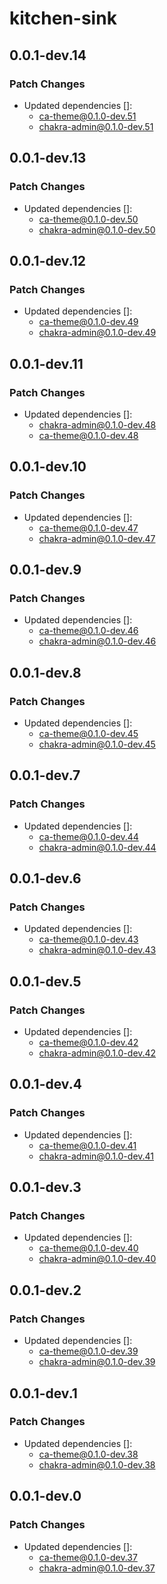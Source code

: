 # kitchen-sink

## 0.0.1-dev.14

### Patch Changes

- Updated dependencies []:
  - ca-theme@0.1.0-dev.51
  - chakra-admin@0.1.0-dev.51

## 0.0.1-dev.13

### Patch Changes

- Updated dependencies []:
  - ca-theme@0.1.0-dev.50
  - chakra-admin@0.1.0-dev.50

## 0.0.1-dev.12

### Patch Changes

- Updated dependencies []:
  - ca-theme@0.1.0-dev.49
  - chakra-admin@0.1.0-dev.49

## 0.0.1-dev.11

### Patch Changes

- Updated dependencies []:
  - chakra-admin@0.1.0-dev.48
  - ca-theme@0.1.0-dev.48

## 0.0.1-dev.10

### Patch Changes

- Updated dependencies []:
  - ca-theme@0.1.0-dev.47
  - chakra-admin@0.1.0-dev.47

## 0.0.1-dev.9

### Patch Changes

- Updated dependencies []:
  - ca-theme@0.1.0-dev.46
  - chakra-admin@0.1.0-dev.46

## 0.0.1-dev.8

### Patch Changes

- Updated dependencies []:
  - ca-theme@0.1.0-dev.45
  - chakra-admin@0.1.0-dev.45

## 0.0.1-dev.7

### Patch Changes

- Updated dependencies []:
  - ca-theme@0.1.0-dev.44
  - chakra-admin@0.1.0-dev.44

## 0.0.1-dev.6

### Patch Changes

- Updated dependencies []:
  - ca-theme@0.1.0-dev.43
  - chakra-admin@0.1.0-dev.43

## 0.0.1-dev.5

### Patch Changes

- Updated dependencies []:
  - ca-theme@0.1.0-dev.42
  - chakra-admin@0.1.0-dev.42

## 0.0.1-dev.4

### Patch Changes

- Updated dependencies []:
  - ca-theme@0.1.0-dev.41
  - chakra-admin@0.1.0-dev.41

## 0.0.1-dev.3

### Patch Changes

- Updated dependencies []:
  - ca-theme@0.1.0-dev.40
  - chakra-admin@0.1.0-dev.40

## 0.0.1-dev.2

### Patch Changes

- Updated dependencies []:
  - ca-theme@0.1.0-dev.39
  - chakra-admin@0.1.0-dev.39

## 0.0.1-dev.1

### Patch Changes

- Updated dependencies []:
  - ca-theme@0.1.0-dev.38
  - chakra-admin@0.1.0-dev.38

## 0.0.1-dev.0

### Patch Changes

- Updated dependencies []:
  - ca-theme@0.1.0-dev.37
  - chakra-admin@0.1.0-dev.37
